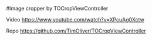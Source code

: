 #Image cropper by TOCropViewController

Video
https://www.youtube.com/watch?v=XPcuAg0Xctw

Repo
https://github.com/TimOliver/TOCropViewController
